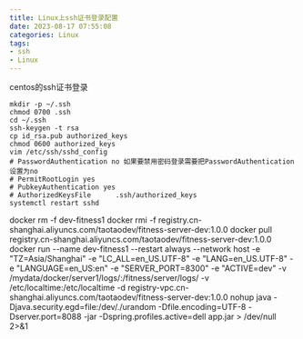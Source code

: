 ```yaml
---
title: Linux上ssh证书登录配置
date: 2023-08-17 07:55:08
categories: Linux
tags:
- ssh
- Linux
---
```

centos的ssh证书登录
~~~shell
mkdir -p ~/.ssh
chmod 0700 .ssh
cd ~/.ssh
ssh-keygen -t rsa
cp id_rsa.pub authorized_keys
chmod 0600 authorized_keys
vim /etc/ssh/sshd_config
# PasswordAuthentication no 如果要禁用密码登录需要把PasswordAuthentication设置为no
# PermitRootLogin yes
# PubkeyAuthentication yes
# AuthorizedKeysFile      .ssh/authorized_keys
systemctl restart sshd
~~~
docker rm -f dev-fitness1
docker rmi -f registry.cn-shanghai.aliyuncs.com/taotaodev/fitness-server-dev:1.0.0
docker pull registry.cn-shanghai.aliyuncs.com/taotaodev/fitness-server-dev:1.0.0
docker run --name dev-fitness1 --restart always --network host -e "TZ=Asia/Shanghai" -e "LC_ALL=en_US.UTF-8" -e "LANG=en_US.UTF-8" -e "LANGUAGE=en_US:en" -e "SERVER_PORT=8300" -e "ACTIVE=dev"  -v /mydata/docker/server1/logs/:/fitness/server/logs/ -v /etc/localtime:/etc/localtime -d registry-vpc.cn-shanghai.aliyuncs.com/taotaodev/fitness-server-dev:1.0.0
nohup java -Djava.security.egd=file:/dev/./urandom -Dfile.encoding=UTF-8 -Dserver.port=8088 -jar -Dspring.profiles.active=dell app.jar > /dev/null 2>&1 
